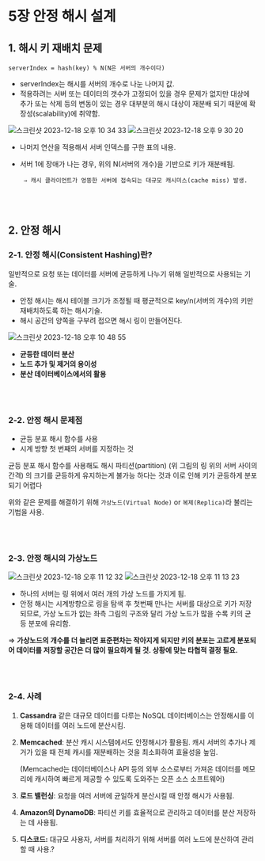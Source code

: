 # 5장 안정 해시 설계

## 1. 해시 키 재배치 문제

```
serverIndex = hash(key) % N(N은 서버의 개수이다)
```

- serverIndex는 해시를 서버의 개수로 나눈 나머지 값.
- 적용하려는 서버 또는 데이터의 갯수가 고정되어 있을 경우 문제가 없지만 대상에 추가 또는 삭제 등의 변동이 있는 경우 대부분의 해시 대상이 재분배 되기 때문에 확장성(scalability)에 취약함.
  
![스크린샷 2023-12-18 오후 10 34 33](https://github.com/organization-for-study/study-system-design-interview/assets/126097518/1236b723-b583-4dbd-9a04-67034f88e1d0) ![스크린샷 2023-12-18 오후 9 30 20](https://github.com/organization-for-study/study-system-design-interview/assets/126097518/e0cb5390-1350-48f9-8767-77e157466b5a)

- 나머지 연산을 적용해서 서버 인덱스를 구한 표의 내용.
- 서버 1에 장애가 나는 경우, 위의 N(서버의 개수)을 기반으로 키가 재분배됨.

       ⇒ 캐시 클라이언트가 엉뚱한 서버에 접속되는 대규모 캐시미스(cache miss) 발생.
  
<br />
<br />

## 2. 안정 해시

### 2-1. 안정 해시(Consistent Hashing)란?

일반적으로 요청 또는 데이터를 서버에 균등하게 나누기 위해 일반적으로 사용되는 기술.

- 안정 해시는 해시 테이블 크기가 조정될 때 평균적으로 key/n(서버의 개수)의 키만 재배치하도록 하는 해시기술.
- 해시 공간의 양쪽을 구부려 접으면 해시 링이 만들어진다.

![스크린샷 2023-12-18 오후 10 48 55](https://github.com/organization-for-study/study-system-design-interview/assets/126097518/23ee92f2-1d07-40e5-92a5-a3e803088bb8)

- **균등한 데이터 분산**
- **노드 추가 및 제거의 용이성**
- **분산 데이터베이스에서의 활용**
  
<br />
<br />

### 2-2. 안정 해시 문제점

- 균등 분포 해시 함수를 사용
- 시계 방향 첫 번째의 서버를 지정하는 것

균등 분포 해시 함수를 사용해도 해시 파티션(partition) (위 그림의 링 위의 서버 사이의 간격) 의 크기를 균등하게 유지하는게 불가능 하다는 것과 이로 인해 키가 균등하게 분포되기 어렵다

위와 같은 문제를 해결하기 위해 `가상노드(Virtual Node)` or `복제(Replica)`라 불리는 기법을 사용.

<br />
<br />

### 2-3. 안정 해시의 가상노드

![스크린샷 2023-12-18 오후 11 12 32](https://github.com/organization-for-study/study-system-design-interview/assets/126097518/f2c94546-b069-47d1-890c-a456b61ec535) ![스크린샷 2023-12-18 오후 11 13 23](https://github.com/organization-for-study/study-system-design-interview/assets/126097518/6d1b4484-dcc8-4e76-bee7-e2cd3c585bb9)

- 하나의 서버는 링 위에서 여러 개의 가상 노드를 가지게 됨.
- 안정 해시는 시계방향으로 링을 탐색 후 첫번째 만나는 서버를 대상으로 키가 저장되므로, 가상 노드가 없는 좌측 그림의 구조와 달리 가상 노드가 많을 수록 키의 균등 분포에 유리함.

⇒ **가상노드의 개수를 더 늘리면 표준편차는 작아지게 되지만 키의 분포는 고르게 분포되어 데이터를 저장할 공간은 더 많이 필요하게 될 것. 상황에 맞는 타협적 결정 필요.**

<br />
<br />

### 2-4. 사례

1. **Cassandra** 같은 대규모 데이터를 다루는 NoSQL 데이터베이스는 안정해시를 이용해 데이터를 여러 노드에 분산시킴. 
2. **Memcached**: 분산 캐시 시스템에서도 안정해시가 활용됨. 캐시 서버의 추가나 제거가 있을 때 전체 캐시를 재분배하는 것을 최소화하여 효율성을 높임. 
    
      (Memcached는 데이터베이스나 API 등의 외부 소스로부터 가져온 데이터를 메모리에 캐시하여 빠르게 제공할 수 있도록 도와주는 오픈 소스 소프트웨어)
    
3. **로드 밸런싱**: 요청을 여러 서버에 균일하게 분산시킬 때 안정 해시가 사용됨.
4.  **Amazon의 DynamoDB**: 파티션 키를 효율적으로 관리하고 데이터를 분산 저장하는 데 사용됨.
5. **디스코드:** 대규모 사용자, 서버를 처리하기 위해 서버를 여러 노드에 분산하여 관리할 때 사용.?
   
<br />
<br />
<br />
